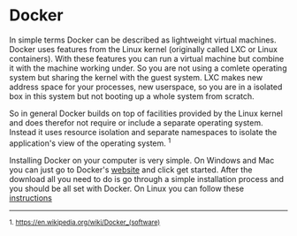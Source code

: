 # Docker #

In simple terms Docker can be described as lightweight virtual machines.
Docker uses features from the Linux kernel (originally called LXC or Linux containers). With these features you can run a virtual machine but combine it with the machine working under. So you are not using a comlete operating system but sharing the kernel with the guest system.
LXC makes new address space for your processes, new userspace, so you are in a isolated box in this system but not booting up a whole system from scratch.

So in general Docker builds on top of facilities provided by the Linux kernel and does therefor not require or include a separate operating system. Instead it uses resource isolation and separate namespaces to isolate the application's view of the operating system. <sup>1</sup>


Installing Docker on your computer is very simple. On Windows and Mac you can just go to Docker's [website](http://docs.docker.com/) and click get started. After the download all you need to do is go through a simple installation process and you should be all set with Docker.
On Linux you can follow these [instructions](https://docs.docker.com/linux/step_one/)

________________________________________________________
<sup>1. https://en.wikipedia.org/wiki/Docker_(software)</sup>


